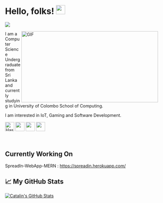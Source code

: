 # Hello, folks! <img src="https://raw.githubusercontent.com/MartinHeinz/MartinHeinz/master/wave.gif" width="30px">

![](https://visitor-badge.glitch.me/badge?page_id=hashan99)

<img align="right" alt="GIF" src="https://media.giphy.com/media/f3iwJFOVOwuy7K6FFw/giphy.gif" width="450" height="235" />

I am a Computer Science Undergraduate from Sri Lanka and currently studying in University of Colombo School of Computing.

I am interested in IoT, Gaming and Software Development. 

<!--<a href="https://www.facebook.com/hashan.c.kumarasinghe/"><img height="30" src="https://1.bp.blogspot.com/-WSdqH3gMHDk/U-xndvvQYrI/AAAAAAAABwg/9OLHbIjiTF8/s1600/facebook%2Blogo%2Bpng%2Btransparent%2Bbackground.png?raw=true"></a>-->
<a href="https://dev.to/hashan99"><img src="https://d2fltix0v2e0sb.cloudfront.net/dev-badge.svg" alt="Hashan Kumarasinghe's DEV Profile" height="30" width="30"></a>
<a href="https://www.linkedin.com/in/hashan-chandima-910049196/"><img height="30" src="https://res.cloudinary.com/db957qd0z/image/upload/v1608638160/logos/linkedin_psmefn.png?raw=true"></a>
<a href="https://www.instagram.com/hashan_hck98/"><img height="30" src="https://res.cloudinary.com/db957qd0z/image/upload/v1607960103/logos/580b57fcd9996e24bc43c521_mqlrxx.png?raw=true"></a>
<a href="https://twitter.com/hashan_99/"><img height="30" src="https://res.cloudinary.com/db957qd0z/image/upload/v1608015759/logos/580b57fcd9996e24bc43c53e_whijsx.png?raw=true"></a>
<!--<a href="https://www.buymeacoffee.com/hashan99"><img height="30" src="https://user-images.githubusercontent.com/16066404/77041853-a2044100-69e0-11ea-8da6-d64822a2c72a.jpg?raw=true"></a>-->&nbsp;&nbsp;






## Currently Working On 
SpreadIn-WebApp-MERN : https://spreadin.herokuapp.com/



## &#x1f4c8; My GitHub Stats

<!--<a href="https://github.com/hashan99/hashan99">
  <img align="center" src="https://github-readme-stats.vercel.app/api/top-langs/?username=hashan99&hide=java,html&title_color=ffffff&text_color=c9cacc&icon_color=2bbc8a&bg_color=1d1f21" />
</a>-->


<a href="https://github.com/hashan99/hashan99">
  <img align="center" src="https://github-readme-stats.vercel.app/api?username=hashan99&show_icons=true&line_height=27&count_private=true&title_color=ffffff&text_color=c9cacc&icon_color=2bbc8a&bg_color=1d1f21" alt="Catalin's GitHub Stats" />
</a>
